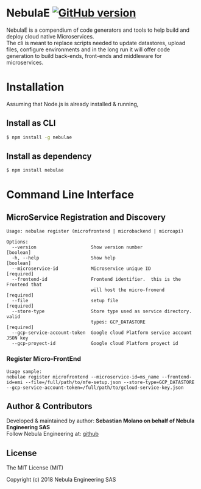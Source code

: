 # NebulaE [![GitHub version](http://img.shields.io/badge/version-0.0.3-brightgreen.svg)](https://github.com/hegdeashwin/nebula/releases)


NebulaE is a compendium of code generators and tools to help build and deploy cloud native Microservices.  
The cli is meant to replace scripts needed to update datastores, upload files, configure environments and in the long run it will offer code generation to build back-ends, front-ends and middleware for microservices.

# Installation

Assuming that Node.js is already installed & running, 

## Install as CLI
```sh
$ npm install -g nebulae
```
## Install as dependency
```sh
$ npm install nebulae
```

# Command Line Interface

## MicroService Registration and Discovery

```
Usage: nebulae register (microfrontend | microbackend | microapi)

Options:
  --version                    Show version number                     [boolean]
  -h, --help                   Show help                               [boolean]
  --microservice-id            Microservice unique ID                 [required]
  --frontend-id                Frontend identifier.  this is the Frontend that
                               will host the micro-fronend            [required]
  --file                       setup file                             [required]
  --store-type                 Store type used as service directory. valid
                               types: GCP_DATASTORE                   [required]
  --gcp-service-account-token  Google cloud Platform service account JSON key
  --gcp-proyect-id             Google cloud Platform proyect id
```

### Register Micro-FrontEnd
```
Usage sample: 
nebulae register microfrontend --microservice-id=ms_name --frontend-id=emi --file=/full/path/to/mfe-setup.json --store-type=GCP_DATASTORE --gcp-service-account-token=/full/path/to/gcloud-service-key.json
```

## Author & Contributors

Developed &amp; maintained by author: <b>Sebastian Molano on behalf of Nebula Engineering SAS</b><br>
Follow Nebula Engineering at: <a href="https://github.com/NebulaEngineering" target="_blank">github</a>

## License

The MIT License (MIT)

Copyright (c) 2018 Nebula Engineering SAS
